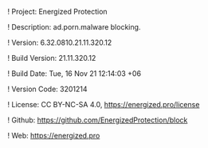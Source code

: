 ! Project: Energized Protection

! Description: ad.porn.malware blocking.

! Version: 6.32.0810.21.11.320.12

! Build Version: 21.11.320.12

! Build Date: Tue, 16 Nov 21 12:14:03 +06

! Version Code: 3201214

! License: CC BY-NC-SA 4.0, https://energized.pro/license

! Github: https://github.com/EnergizedProtection/block

! Web: https://energized.pro

